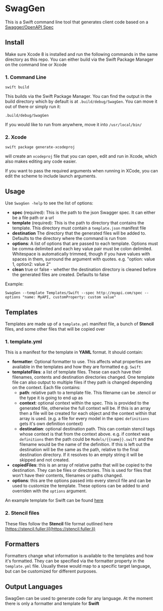 # SwagGen

This is a Swift command line tool that generates client code based on a [Swagger/OpenAPI Spec](http://swagger.io)

## Install
Make sure Xcode 8 is installed and run the following commands in the same directory as this repo. You can either build via the Swift Package Manager on the command line or Xcode

### 1. Command Line
```
swift build
```
This builds via the Swift Package Manager. You can find the output in the build directory which by default is at `.build/debug/SwagGen`. You can move it out of there or simply run it:

```
.build/debug/SwagGen
```
If you would like to run from anywhere, move it into `/usr/local/bin/`

### 2. Xcode
```
swift package generate-xcodeproj
```
will create an `xcodeproj` file that you can open, edit and run in Xcode, which also makes editing any code easier.

If you want to pass the required arguments when running in XCode, you can edit the scheme to include launch arguments.

## Usage
Use `SwagGen -help` to see the list of options:

- **spec** (required): This is the path to the json Swagger spec. It can either be a file path or a url
- **template** (required): This is the path to directory that contains the template. This directory must contain a `template.json` manifest file
- **destination** The directory that the generated files will be added to. Defaults to the directory where the command is run from
- **options**: A list of options that are passed to each template. Options must be comma delimited and each key value pair must be colon delimited. Whitespace is automatically trimmed, though if you have values with spaces in them, surround the argument with quotes. e.g.  "option: value 1, option2: value 2"
- **clean** true or false - whether the destination directory is cleaned before the generated files are created. Defaults to false

Example:

```
SwagGen --template Templates/Swift --spec http://myapi.com/spec --options "name: MyAPI, customProperty: custom value"
```

## Templates
Templates are made up of a `template.yml` manifest file, a bunch of **Stencil** files, and some other files that will be copied over

### 1. template.yml
This is a manifest for the template in **YAML** format. It should contain:

- **formatter**: Optional formatter to use. This affects what properties are available in the templates and how they are formatted e.g. `Swift`
- **templateFiles**: a list of template files. These can each have their filenames, contents and destination directories changed. One template file can also output to multiple files if they path is changed depending on the context. Each file contains:
	- **path**: relative path to a template file. This filename can be .stencil or the type it is going to end up as
	- **context**: optional context within the spec. This is provided to the generated file, otherwise the full context will be. If this is an array then a file will be created for each object and the context within that array is used. (e.g. a file for every model in the spec `definitions` gets it's own definition context) 
	- **destination**: optional destination path. This can contain stencil tags whose context is that from the context above. e.g. if context was `definitions` then the path could be `Models/{{name}}.swift` and the filename would be the name of the definition. If this is left out the destination will be the same as the path, relative to the final destination directory. If it resolves to an empty string it will be skipped and not created.
- **copiedFiles**: this is an array of relative paths that will be copied to the destination. They can be files or directories. This is used for files that won't have their contents, filenames or paths changed.
- **options**: this are the options passed into every stencil file and can be used to customize the template. These options can be added to and overriden with the `options` argument. 

An example template for Swift can be found [here](Templates/Swift/template.yml)

### 2. Stencil files
These files follow the **Stencil** file format outlined here [https://stencil.fuller.li](https://stencil.fuller.li)

## Formatters
Formatters change what information is available to the templates and how it's formatted. They can be specified via the formatter property in the `template.yml` file. Usually these would map to a specific target language, but can be customized for different purposes.

## Output Languages
SwagGen can be used to generate code for any language. At the moment there is only a formatter and template for **Swift**
